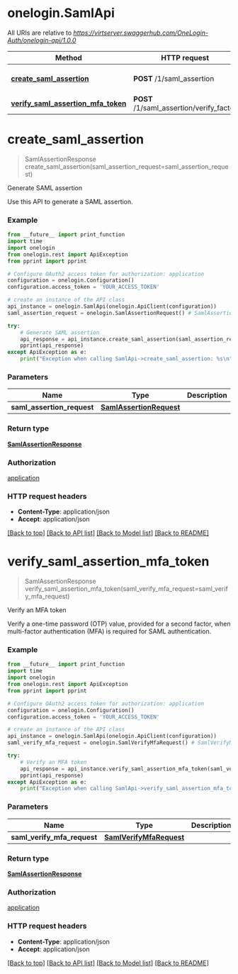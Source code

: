 # onelogin.SamlApi

All URIs are relative to *https://virtserver.swaggerhub.com/OneLogin-Auth/onelogin-api/1.0.0*

Method | HTTP request | Description
------------- | ------------- | -------------
[**create_saml_assertion**](SamlApi.md#create_saml_assertion) | **POST** /1/saml_assertion | Generate SAML assertion
[**verify_saml_assertion_mfa_token**](SamlApi.md#verify_saml_assertion_mfa_token) | **POST** /1/saml_assertion/verify_factor | Verify an MFA token


# **create_saml_assertion**
> SamlAssertionResponse create_saml_assertion(saml_assertion_request=saml_assertion_request)

Generate SAML assertion

Use this API to generate a SAML assertion.

### Example
```python
from __future__ import print_function
import time
import onelogin
from onelogin.rest import ApiException
from pprint import pprint

# Configure OAuth2 access token for authorization: application
configuration = onelogin.Configuration()
configuration.access_token = 'YOUR_ACCESS_TOKEN'

# create an instance of the API class
api_instance = onelogin.SamlApi(onelogin.ApiClient(configuration))
saml_assertion_request = onelogin.SamlAssertionRequest() # SamlAssertionRequest |  (optional)

try:
    # Generate SAML assertion
    api_response = api_instance.create_saml_assertion(saml_assertion_request=saml_assertion_request)
    pprint(api_response)
except ApiException as e:
    print("Exception when calling SamlApi->create_saml_assertion: %s\n" % e)
```

### Parameters

Name | Type | Description  | Notes
------------- | ------------- | ------------- | -------------
 **saml_assertion_request** | [**SamlAssertionRequest**](SamlAssertionRequest.md)|  | [optional] 

### Return type

[**SamlAssertionResponse**](SamlAssertionResponse.md)

### Authorization

[application](../README.md#application)

### HTTP request headers

 - **Content-Type**: application/json
 - **Accept**: application/json

[[Back to top]](#) [[Back to API list]](../README.md#documentation-for-api-endpoints) [[Back to Model list]](../README.md#documentation-for-models) [[Back to README]](../README.md)

# **verify_saml_assertion_mfa_token**
> SamlAssertionResponse verify_saml_assertion_mfa_token(saml_verify_mfa_request=saml_verify_mfa_request)

Verify an MFA token

Verify a one-time password (OTP) value, provided for a second factor, when multi-factor authentication (MFA) is required for SAML authentication.

### Example
```python
from __future__ import print_function
import time
import onelogin
from onelogin.rest import ApiException
from pprint import pprint

# Configure OAuth2 access token for authorization: application
configuration = onelogin.Configuration()
configuration.access_token = 'YOUR_ACCESS_TOKEN'

# create an instance of the API class
api_instance = onelogin.SamlApi(onelogin.ApiClient(configuration))
saml_verify_mfa_request = onelogin.SamlVerifyMfaRequest() # SamlVerifyMfaRequest |  (optional)

try:
    # Verify an MFA token
    api_response = api_instance.verify_saml_assertion_mfa_token(saml_verify_mfa_request=saml_verify_mfa_request)
    pprint(api_response)
except ApiException as e:
    print("Exception when calling SamlApi->verify_saml_assertion_mfa_token: %s\n" % e)
```

### Parameters

Name | Type | Description  | Notes
------------- | ------------- | ------------- | -------------
 **saml_verify_mfa_request** | [**SamlVerifyMfaRequest**](SamlVerifyMfaRequest.md)|  | [optional] 

### Return type

[**SamlAssertionResponse**](SamlAssertionResponse.md)

### Authorization

[application](../README.md#application)

### HTTP request headers

 - **Content-Type**: application/json
 - **Accept**: application/json

[[Back to top]](#) [[Back to API list]](../README.md#documentation-for-api-endpoints) [[Back to Model list]](../README.md#documentation-for-models) [[Back to README]](../README.md)


